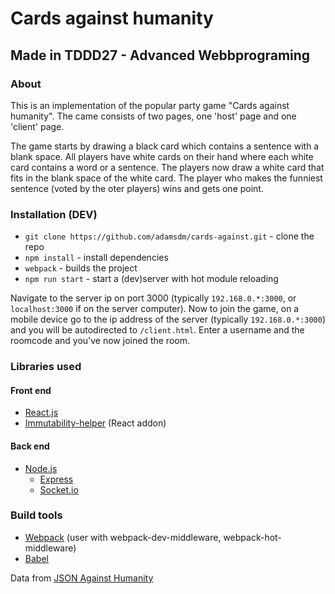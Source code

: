 # Cards against humanity
## Made in TDDD27 - Advanced Webbprograming

### About
This is an implementation of the popular party game "Cards against humanity".
The came consists of two pages, one 'host' page and one 'client' page.

The game starts by drawing a black card which contains a sentence with a blank space.
All players have white cards on their hand where each white card contains a word or a sentence.
The players now draw a white card that fits in the blank space of the white card.
The player who makes the funniest sentence (voted by the oter players) wins and gets one point.

### Installation (DEV)
* `git clone https://github.com/adamsdm/cards-against.git` - clone the repo
* `npm install` - install dependencies
* `webpack` - builds the project
* `npm run start` - start a (dev)server with hot module reloading

Navigate to the server ip on port 3000 (typically `192.168.0.*:3000`, or `localhost:3000` if on the server computer).
Now to join the game, on a mobile device go to the ip address of the server (typically `192.168.0.*:3000`) and you will be
autodirected to `/client.html`. Enter a username and the roomcode and you've now joined the room. 

### Libraries used
#### Front end
* [React.js](https://facebook.github.io/react/)
* [Immutability-helper](https://github.com/kolodny/immutability-helper) (React addon)
#### Back end
* [Node.js](https://nodejs.org/)
  * [Express](https://expressjs.com/)
  * [Socket.io](https://socket.io/)
  
### Build tools
* [Webpack](https://webpack.github.io/) (user with webpack-dev-middleware, webpack-hot-middleware)
* [Babel](https://babeljs.io/)

Data from [JSON Against Humanity](https://www.crhallberg.com/cah/json/)
